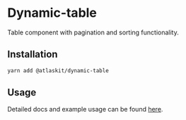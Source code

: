 # Dynamic-table

Table component with pagination and sorting functionality.

## Installation

```sh
yarn add @atlaskit/dynamic-table
```

## Usage

Detailed docs and example usage can be found [here](https://atlaskit.atlassian.com/packages/core/dynamic-table).
